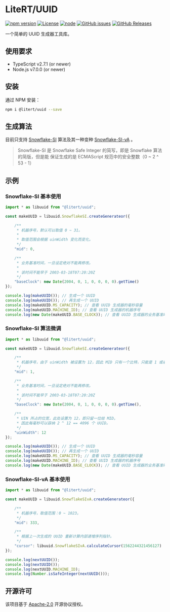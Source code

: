 # LiteRT/UUID

[![npm version](https://img.shields.io/npm/v/@litert/uuid.svg?colorB=brightgreen)](https://www.npmjs.com/package/@litert/uuid "Stable Version")
[![License](https://img.shields.io/npm/l/@litert/uuid.svg?maxAge=2592000?style=plastic)](https://github.com/litert/uuid/blob/master/LICENSE)
[![node](https://img.shields.io/node/v/@litert/uuid.svg?colorB=brightgreen)](https://nodejs.org/dist/latest-v8.x/)
[![GitHub issues](https://img.shields.io/github/issues/litert/uuid.js.svg)](https://github.com/litert/uuid.js/issues)
[![GitHub Releases](https://img.shields.io/github/release/litert/uuid.js.svg)](https://github.com/litert/uuid.js/releases "Stable Release")

一个简单的 UUID 生成器工具库。

## 使用要求

- TypeScript v2.7.1 (or newer)
- Node.js v7.0.0 (or newer)

## 安装

通过 NPM 安装：

```sh
npm i @litert/uuid --save
```

## 生成算法

目前只支持 [Snowflake-SI](./docs/zh-CN/Snowflake-SI.md) 算法及其一种变种
[Snowflake-SI-vA](./docs/zh-CN/Snowflake-SI-vA.md) 。

> Snowflake-SI 是 Snowflake Safe Integer 的简写，即是 Snowflake 算法的简版，但是能
> 保证生成的是 ECMAScript 规范中的安全整数（0 ~ 2 ^ 53 - 1）

## 示例

### Snowflake-SI 基本使用

```ts
import * as libuuid from "@litert/uuid";

const makeUUID = libuuid.SnowflakeSI.createGenerateor({

    /**
     * 机器序号，默认可以取值 0 ~ 31。
     *
     * 取值范围会根据 uinWidth 变化而变化。
     */
    "mid": 0,

    /**
     * 业务基准时间，一旦设定绝对不能再修改。
     *
     * 该时间不能早于 2003-03-18T07:20:20Z
     */
    "baseClock": new Date(2004, 0, 1, 0, 0, 0, 0).getTime()
});

console.log(makeUUID()); // 生成一个 UUID
console.log(makeUUID()); // 再生成一个 UUID
console.log(makeUUID.MS_CAPACITY); // 查看 UUID 生成器的毫秒容量
console.log(makeUUID.MACHINE_ID); // 查看 UUID 生成器的机器序号
console.log(new Date(makeUUID.BASE_CLOCK)); // 查看 UUID 生成器的业务基准时间
```

### Snowflake-SI 算法微调

```ts
import * as libuuid from "@litert/uuid";

const makeUUID = libuuid.SnowflakeSI.createGenerateor({

    /**
     * 机器序号，由于 uinWidth 被设置为 12，因此 MID 只有一个比特，只能是 1 或者 0。
     */
    "mid": 1,

    /**
     * 业务基准时间，一旦设定绝对不能再修改。
     *
     * 该时间不能早于 2003-03-18T07:20:20Z
     */
    "baseClock": new Date(2004, 0, 1, 0, 0, 0, 0).getTime(),

    /**
     * UIN 所占的位宽，此处设置为 12，即只留一位给 MID。
     * 因此每毫秒可以容纳 2 ^ 12 == 4096 个 UUID。
     */
    "uinWidth": 12
});

console.log(makeUUID()); // 生成一个 UUID
console.log(makeUUID()); // 再生成一个 UUID
console.log(makeUUID.MS_CAPACITY); // 查看 UUID 生成器的毫秒容量
console.log(makeUUID.MACHINE_ID); // 查看 UUID 生成器的机器序号
console.log(new Date(makeUUID.BASE_CLOCK)); // 查看 UUID 生成器的业务基准时间
```

### Snowflake-SI-vA 基本使用

```ts
import * as libuuid from "@litert/uuid";

const makeUUID = libuuid.SnowflakeSIvA.createGenerateor({

    /**
     * 机器序号，取值范围：0 ~ 1023。
     */
    "mid": 333,

    /**
     * 根据上一次生成的 UUID 重新计算内部递增序列指针。
     */
    "cursor": libuuid.SnowflakeSIvA.calculateCursor(1562244321456127)
});

console.log(nextUUID());
console.log(nextUUID());
console.log(nextUUID.MACHINE_ID);
console.log(Number.isSafeInteger(nextUUID()));

```

## 开源许可

该项目基于 [Apache-2.0](./LICENSE) 开源协议授权。
